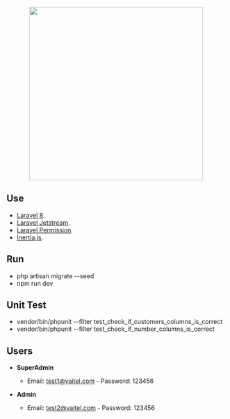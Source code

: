<p align="center"><a href="https://laravel.com" target="_blank"><img src="https://raw.githubusercontent.com/laravel/art/master/logo-lockup/5%20SVG/2%20CMYK/1%20Full%20Color/laravel-logolockup-cmyk-red.svg" width="400"></a></p>


## Use

- [Laravel 8](https://laravel.com/docs/8.x).
- [Laravel Jetstream](https://jetstream.laravel.com/2.x/introduction.html).
- [Laravel Permission](https://github.com/spatie/laravel-permission).
- [Inertia.js](https://inertiajs.com/).

## Run

- php artisan migrate --seed
- npm run dev

## Unit Test
- vendor/bin/phpunit --filter test_check_if_customers_columns_is_correct
- vendor/bin/phpunit --filter test_check_if_number_columns_is_correct


## Users
- **SuperAdmin**
  - Email: test1@vaitel.com - Password: 123456

- **Admin**
    - Email: test2@vaitel.com - Password: 123456
